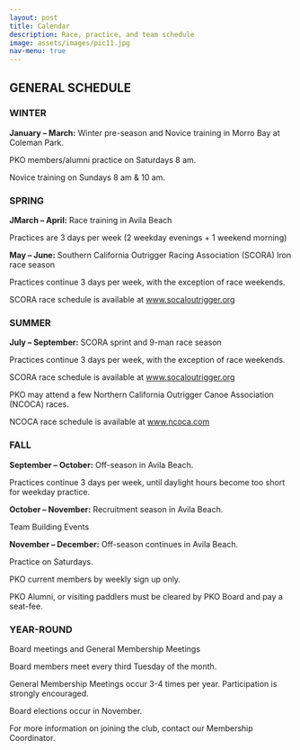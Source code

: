 ```yaml
---
layout: post
title: Calendar
description: Race, practice, and team schedule
image: assets/images/pic11.jpg
nav-menu: true
---
```

## GENERAL SCHEDULE

### WINTER

**January – March:** Winter pre-season and Novice training in Morro Bay at Coleman Park.

PKO members/alumni practice on Saturdays 8 am.

Novice training on Sundays 8 am & 10 am.

 

### SPRING 

**JMarch – April:** Race training in Avila Beach

Practices are 3 days per week (2 weekday evenings + 1 weekend morning)

**May – June:** Southern California Outrigger Racing Association (SCORA) Iron race season

Practices continue 3 days per week, with the exception of race weekends.

SCORA race schedule is available at www.socaloutrigger.org

 

### SUMMER

**July – September:** SCORA sprint and 9-man race season

Practices continue 3 days per week, with the exception of race weekends.

SCORA race schedule is available at www.socaloutrigger.org

PKO may attend a few Northern California Outrigger Canoe Association (NCOCA) races.

NCOCA race schedule is available at www.ncoca.com

 

### FALL

**September – October:** Off-season in Avila Beach.

Practices continue 3 days per week, until daylight hours become too short for weekday practice.

**October – November:** Recruitment season in Avila Beach.

Team Building Events

**November – December:** Off-season continues in Avila Beach.

Practice on Saturdays.

PKO current members by weekly sign up only.

PKO Alumni, or visiting paddlers must be cleared by PKO Board and pay a seat-fee.

 

### YEAR-ROUND

Board meetings and General Membership Meetings

Board members meet every third Tuesday of the month.

General Membership Meetings occur 3-4 times per year. Participation is strongly encouraged.

Board elections occur in November.

For more information on joining the club, contact our Membership Coordinator.

